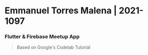 # Emmanuel Torres Malena | 2021-1097

### Flutter & Firebase Meetup App
> Based on Google's Codelab Tutorial
